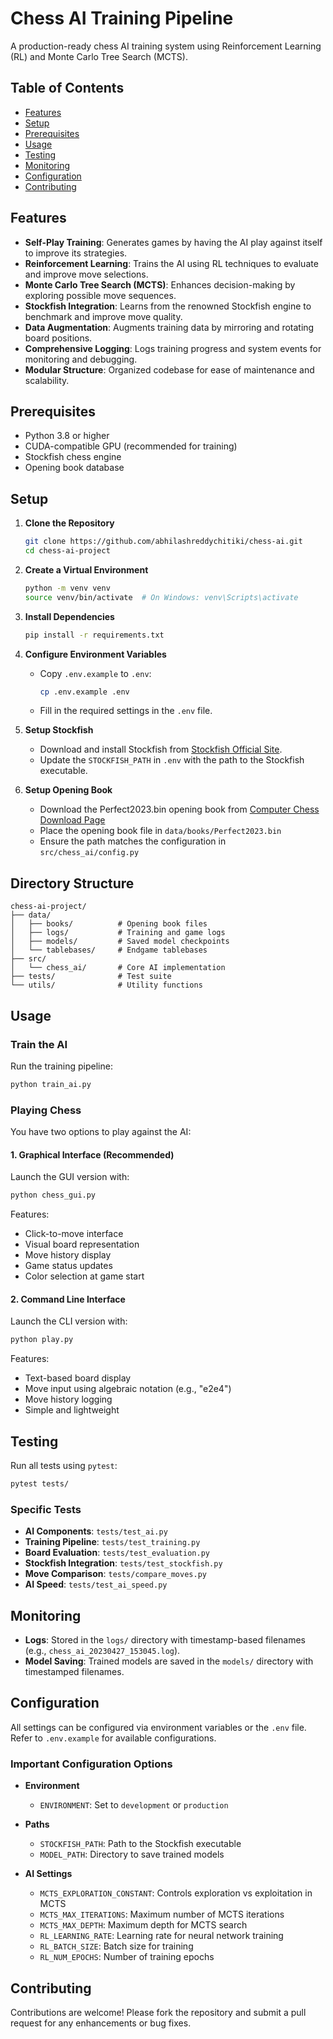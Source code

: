 # Chess AI Training Pipeline

A production-ready chess AI training system using Reinforcement Learning (RL) and Monte Carlo Tree Search (MCTS).

## Table of Contents

- [Features](#features)
- [Setup](#setup)
- [Prerequisites](#prerequisites)
- [Usage](#usage)
- [Testing](#testing)
- [Monitoring](#monitoring)
- [Configuration](#configuration)
- [Contributing](#contributing)

## Features

- **Self-Play Training**: Generates games by having the AI play against itself to improve its strategies.
- **Reinforcement Learning**: Trains the AI using RL techniques to evaluate and improve move selections.
- **Monte Carlo Tree Search (MCTS)**: Enhances decision-making by exploring possible move sequences.
- **Stockfish Integration**: Learns from the renowned Stockfish engine to benchmark and improve move quality.
- **Data Augmentation**: Augments training data by mirroring and rotating board positions.
- **Comprehensive Logging**: Logs training progress and system events for monitoring and debugging.
- **Modular Structure**: Organized codebase for ease of maintenance and scalability.

## Prerequisites

- Python 3.8 or higher
- CUDA-compatible GPU (recommended for training)
- Stockfish chess engine
- Opening book database

## Setup

1. **Clone the Repository**

   ```bash
   git clone https://github.com/abhilashreddychitiki/chess-ai.git
   cd chess-ai-project
   ```

2. **Create a Virtual Environment**

   ```bash
   python -m venv venv
   source venv/bin/activate  # On Windows: venv\Scripts\activate
   ```

3. **Install Dependencies**

   ```bash
   pip install -r requirements.txt
   ```

4. **Configure Environment Variables**

   - Copy `.env.example` to `.env`:
     ```bash
     cp .env.example .env
     ```
   - Fill in the required settings in the `.env` file.

5. **Setup Stockfish**

   - Download and install Stockfish from [Stockfish Official Site](https://stockfishchess.org/download/).
   - Update the `STOCKFISH_PATH` in `.env` with the path to the Stockfish executable.

6. **Setup Opening Book**
   - Download the Perfect2023.bin opening book from [Computer Chess Download Page](https://sites.google.com/site/computerschess/download)
   - Place the opening book file in `data/books/Perfect2023.bin`
   - Ensure the path matches the configuration in `src/chess_ai/config.py`

## Directory Structure

```
chess-ai-project/
├── data/
│   ├── books/          # Opening book files
│   ├── logs/           # Training and game logs
│   ├── models/         # Saved model checkpoints
│   └── tablebases/     # Endgame tablebases
├── src/
│   └── chess_ai/       # Core AI implementation
├── tests/              # Test suite
└── utils/              # Utility functions
```

## Usage

### Train the AI

Run the training pipeline:

```bash
python train_ai.py
```

### Playing Chess

You have two options to play against the AI:

#### 1. Graphical Interface (Recommended)

Launch the GUI version with:

```bash
python chess_gui.py
```

Features:

- Click-to-move interface
- Visual board representation
- Move history display
- Game status updates
- Color selection at game start

#### 2. Command Line Interface

Launch the CLI version with:

```bash
python play.py
```

Features:

- Text-based board display
- Move input using algebraic notation (e.g., "e2e4")
- Move history logging
- Simple and lightweight

## Testing

Run all tests using `pytest`:

```bash
pytest tests/
```

### Specific Tests

- **AI Components**: `tests/test_ai.py`
- **Training Pipeline**: `tests/test_training.py`
- **Board Evaluation**: `tests/test_evaluation.py`
- **Stockfish Integration**: `tests/test_stockfish.py`
- **Move Comparison**: `tests/compare_moves.py`
- **AI Speed**: `tests/test_ai_speed.py`

## Monitoring

- **Logs**: Stored in the `logs/` directory with timestamp-based filenames (e.g., `chess_ai_20230427_153045.log`).
- **Model Saving**: Trained models are saved in the `models/` directory with timestamped filenames.

## Configuration

All settings can be configured via environment variables or the `.env` file. Refer to `.env.example` for available configurations.

### Important Configuration Options

- **Environment**

  - `ENVIRONMENT`: Set to `development` or `production`

- **Paths**

  - `STOCKFISH_PATH`: Path to the Stockfish executable
  - `MODEL_PATH`: Directory to save trained models

- **AI Settings**
  - `MCTS_EXPLORATION_CONSTANT`: Controls exploration vs exploitation in MCTS
  - `MCTS_MAX_ITERATIONS`: Maximum number of MCTS iterations
  - `MCTS_MAX_DEPTH`: Maximum depth for MCTS search
  - `RL_LEARNING_RATE`: Learning rate for neural network training
  - `RL_BATCH_SIZE`: Batch size for training
  - `RL_NUM_EPOCHS`: Number of training epochs

## Contributing

Contributions are welcome! Please fork the repository and submit a pull request for any enhancements or bug fixes.
